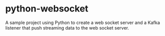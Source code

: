 # python-websocket
A sample project using Python to create a web socket server and a Kafka listener that push streaming data to the web socket server.

